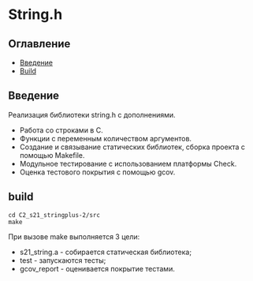 # String.h

## Оглавление
* [Введение](#Введение)
* [Build](#build)

## Введение

Реализация библиотеки string.h с дополнениями.
- Работа со строками в C.
- Функции с переменным количеством аргументов.
- Создание и связывание статических библиотек, сборка проекта с помощью Makefile.
- Модульное тестирование с использованием платформы Check.
- Оценка тестового покрытия с помощью gcov.

## build
```
cd C2_s21_stringplus-2/src
make
```
При вызове make выполняется 3 цели:
- s21_string.a - собирается статическая библиотека;
- test - запускаются тесты;
- gcov_report - оценивается покрытие тестами.


